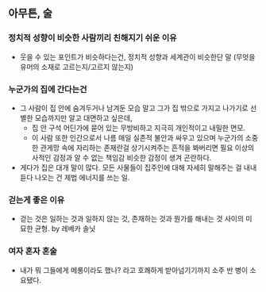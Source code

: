 ## 아무튼, 술

### 정치적 성향이 비슷한 사람끼리 친해지기 쉬운 이유

- 웃을 수 있는 포인트가 비슷하다는건, 정치적 성향과 세계관이 비슷한단 말 (무엇을 유머의 소재로 고르는지/고르지 않는지)

### 누군가의 집에 간다는건

- 그 사람이 집 안에 숨겨두거나 남겨둔 모습 말고 그가 집 밖으로 가지고 나가기로 선별한 모습까지만 알고 대면하고 싶은데,
  - 집 안 구석 어딘가에 묻어 있는 무방비하고 지극히 개인적이고 내밀한 면모.
  - 이 사람 또한 인간으로서 나름 매일 실존적 불안과 싸우고 있으며 누군가의 소중한 관게망 속에 자리하는 존재란걸 상기시켜주는 흔적을 봐버리면 필요 이상의 사적인 감정과 알 수 없는 책임감 비슷한 감정이 생겨 곤란하다.
- 게다가 집은 대개 말이 많다. 모든 사물들이 집주인에 대해 자세히 말해주는 걸 내내 듣다 나오는 건 제법 에너지를 쓰는 일.

### 걷는게 좋은 이유

- 걷는 것은 일하는 것과 일하지 않는 것, 존재하는 것과 뭔가를 해내는 것 사이의 미묘한 균형. by 레베카 솔닛

### 여자 혼자 혼술

- 내가 뭐 그들에게 메롱이라도 했나? 라고 호쾌하게 받아넘기기까지 소주 반 병이 소요됐다.
